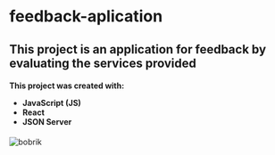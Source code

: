 # feedback-aplication


<h2>This project is an application for feedback by evaluating the services provided</h2>

<h4>
  <p>
    This project was created with:
    <ul>
    <li>JavaScript (JS)</li>
    <li>React</li>
    <li>JSON Server</li>
</ul>
  </p>
</h4>

![bobrik](https://github.com/user-attachments/assets/689f5de7-c939-433d-a61c-33ed143ef13c)
